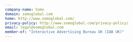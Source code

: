 ```yaml
---
company-name: Somo
domain: somoglobal.com
home: http://www.somoglobal.com/
privacy-policy: http://www.somoglobal.com/privacy-policy/
email: legal@somoglobal.com
member-of: "Interactive Advertising Bureau UK (IAB UK)"
---
```




